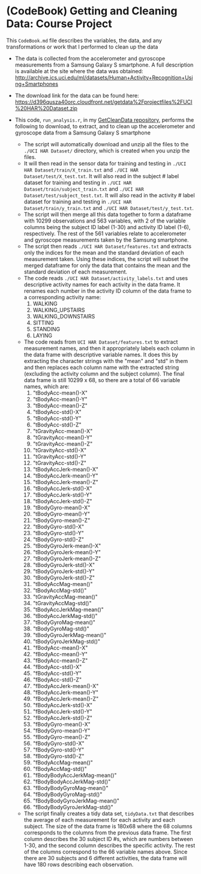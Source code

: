 # (CodeBook) Getting and Cleaning Data: Course Project

This `CodeBook.md` file describes the variables, the data, and any transformations or work that I performed to clean up the data

- The data is collected from the accelerometer and gyroscope measurements from a Samsung Galaxy S smartphone. A full description is available at the site where the data was obtained:
http://archive.ics.uci.edu/ml/datasets/Human+Activity+Recognition+Using+Smartphones

- The download link for the data can be found here:
https://d396qusza40orc.cloudfront.net/getdata%2Fprojectfiles%2FUCI%20HAR%20Dataset.zip

- This code, `run_analysis.r`, in my [GetCleanData repository](https://github.com/ayfu/GetCleanData), performs the following to download, to extract, and to clean up the accelerometer and gyroscope data from a Samsung Galaxy S smartphone
	- The script will automatically download and unzip all the files to the `./UCI HAR Dataset/` directory, which is created when you unzip the files.
	- It will then read in the sensor data for training and testing in `./UCI HAR Dataset/train/X_train.txt` and `./UCI HAR Dataset/test/X_test.txt`. It will also read in the subject # label dataset for training and testing in `./UCI HAR Dataset/train/subject_train.txt` and `./UCI HAR Dataset/test/subject_test.txt`. It will also read in the activity # label dataset for training and testing in `./UCI HAR Dataset/train/y_train.txt` and `./UCI HAR Dataset/test/y_test.txt`.
	- The script will then merge all this data together to form a dataframe with 10299 observations and 563 variables, with 2 of the variable columns being the subject ID label (1-30) and activity ID label (1-6), respectively. The rest of the 561 variables relate to accelerometer and gyroscope measurements taken by the Samsung smartphone.
	- The script then reads `./UCI HAR Dataset/features.txt` and extracts only the indices for the mean and the standard deviation of each measurement taken. Using these indices, the script will subset the merged dataframe for only the data that contains the mean and the standard deviation of each measurement.
	- The code reads `./UCI HAR Dataset/activity_labels.txt` and uses descriptive activity names for each activity in the data frame. It renames each number in the activity ID column of the data frame to a corresponding activity name:
		1. WALKING
		2. WALKING_UPSTAIRS
		3. WALKING_DOWNSTAIRS
		4. SITTING
		5. STANDING
		6. LAYING
	- The code reads from `UCI HAR Dataset/features.txt` to extract measurement names, and then it appropriately labels each column in the data frame with descriptive variable names. It does this by extracting the character strings with the "mean" and "std" in them and then replaces each column name with the extracted string (excluding the activity column and the subject column). The final data frame is still 10299 x 68, so there are a total of 66 variable names, which are:
		1. "tBodyAcc-mean()-X" 
		2. "tBodyAcc-mean()-Y"
		3. "tBodyAcc-mean()-Z"
		4. "tBodyAcc-std()-X"
		5. "tBodyAcc-std()-Y" 
		6. "tBodyAcc-std()-Z" 
		7. "tGravityAcc-mean()-X" 
		8. "tGravityAcc-mean()-Y" 
		9. "tGravityAcc-mean()-Z" 
		10. "tGravityAcc-std()-X" 
		11. "tGravityAcc-std()-Y" 
		12. "tGravityAcc-std()-Z" 
		13. "tBodyAccJerk-mean()-X" 
		14. "tBodyAccJerk-mean()-Y" 
		15. "tBodyAccJerk-mean()-Z" 
		16. "tBodyAccJerk-std()-X" 
		17. "tBodyAccJerk-std()-Y" 
		18. "tBodyAccJerk-std()-Z" 
		19. "tBodyGyro-mean()-X" 
		20. "tBodyGyro-mean()-Y" 
		21. "tBodyGyro-mean()-Z" 
		22. "tBodyGyro-std()-X" 
		23. "tBodyGyro-std()-Y" 
		24. "tBodyGyro-std()-Z" 
		25. "tBodyGyroJerk-mean()-X" 
		26. "tBodyGyroJerk-mean()-Y" 
		27. "tBodyGyroJerk-mean()-Z" 
		28. "tBodyGyroJerk-std()-X" 
		29. "tBodyGyroJerk-std()-Y" 
		30. "tBodyGyroJerk-std()-Z" 
		31. "tBodyAccMag-mean()" 
		32. "tBodyAccMag-std()" 
		33. "tGravityAccMag-mean()" 
		34. "tGravityAccMag-std()" 
		35. "tBodyAccJerkMag-mean()" 
		36. "tBodyAccJerkMag-std()" 
		37. "tBodyGyroMag-mean()" 
		38. "tBodyGyroMag-std()" 
		39. "tBodyGyroJerkMag-mean()" 
		40. "tBodyGyroJerkMag-std()" 
		41. "fBodyAcc-mean()-X" 
		42. "fBodyAcc-mean()-Y" 
		43. "fBodyAcc-mean()-Z" 
		44. "fBodyAcc-std()-X" 
		45. "fBodyAcc-std()-Y" 
		46. "fBodyAcc-std()-Z" 
		47. "fBodyAccJerk-mean()-X" 
		48. "fBodyAccJerk-mean()-Y" 
		49. "fBodyAccJerk-mean()-Z" 
		50. "fBodyAccJerk-std()-X" 
		51. "fBodyAccJerk-std()-Y" 
		52. "fBodyAccJerk-std()-Z" 
		53. "fBodyGyro-mean()-X" 
		54. "fBodyGyro-mean()-Y" 
		55. "fBodyGyro-mean()-Z" 
		56. "fBodyGyro-std()-X" 
		57. "fBodyGyro-std()-Y" 
		58. "fBodyGyro-std()-Z" 
		59. "fBodyAccMag-mean()" 
		60. "fBodyAccMag-std()" 
		61. "fBodyBodyAccJerkMag-mean()" 
		62. "fBodyBodyAccJerkMag-std()" 
		63. "fBodyBodyGyroMag-mean()" 
		64. "fBodyBodyGyroMag-std()" 
		65. "fBodyBodyGyroJerkMag-mean()" 
		66. "fBodyBodyGyroJerkMag-std()"
	- The script finally creates a tidy data set, `tidyData.txt` that describes the average of each measurement for each activity and each subject. The size of the data frame is 180x68 where the 68 columns corresponds to the columns from the previous data frame. The first column describes the 30 subject ID #s, which are numbers between 1-30, and the second column describes the specific activity. The rest of the columns correspond to the 66 variable names above. Since there are 30 subjects and 6 different activities, the data frame will have 180 rows describing each observation.